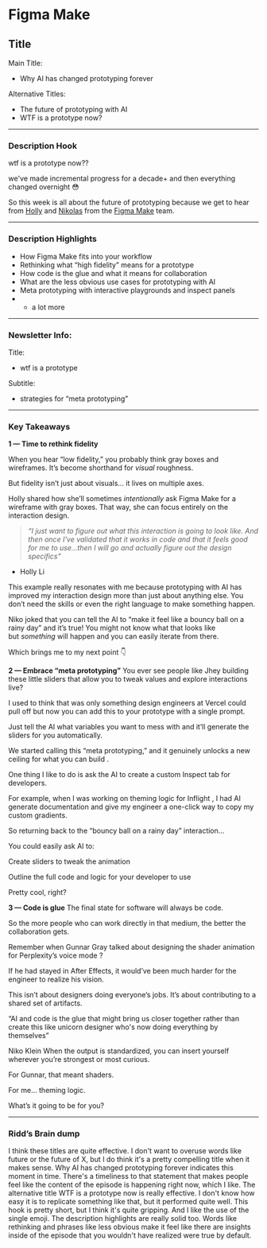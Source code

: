 # Figma Make

## Title

Main Title: 

- Why AI has changed prototyping forever

Alternative Titles:

- The future of prototyping with AI
- WTF is a prototype now?

---

### Description Hook

wtf is a prototype now??

we've made incremental progress for a decade+ and then everything changed overnight 😳

So this week is all about the future of prototyping because we get to hear from [Holly](https://www.linkedin.com/in/hollyli2018/?utm_source=dive-club.beehiiv.com&utm_medium=newsletter&utm_campaign=wtf-is-a-prototype&_bhlid=aed795b2f57c44ef0eb7024a55369b02f93a740f) and [Nikolas](https://x.com/nikolasklein?utm_source=dive-club.beehiiv.com&utm_medium=newsletter&utm_campaign=wtf-is-a-prototype&_bhlid=805d74d6a8246fde40c9ab1f408951078fb7cefa) from the [Figma Make](https://www.figma.com/make/?utm_source=dive-club.beehiiv.com&utm_medium=newsletter&utm_campaign=wtf-is-a-prototype&_bhlid=b4d7d0b540c68b625e0b358197c20749e77c4bea) team.

---

### Description Highlights

- How Figma Make fits into your workflow
- Rethinking what “high fidelity” means for a prototype
- How code is the glue and what it means for collaboration
- What are the less obvious use cases for prototyping with AI
- Meta prototyping with interactive playgrounds and inspect panels
- + a lot more

---

### Newsletter Info:

Title: 

- wtf is a prototype

Subtitle:

- strategies for “meta prototyping”

---

### Key Takeaways

**1 — Time to rethink fidelity**

When you hear “low fidelity,” you probably think gray boxes and wireframes. It’s become shorthand for *visual* roughness.

But fidelity isn’t just about visuals… it lives on multiple axes.

Holly shared how she’ll sometimes *intentionally* ask Figma Make for a wireframe with gray boxes. That way, she can focus entirely on the interaction design.

> *“I just want to figure out what this interaction is going to look like. And then once I've validated that it works in code and that it feels good for me to use…then I will go and actually figure out the design specifics”*
> 
- Holly Li

This example really resonates with me because prototyping with AI has improved my interaction design more than just about anything else. You don’t need the skills or even the right language to make something happen.

Niko joked that you can tell the AI to “make it feel like a bouncy ball on a rainy day” and it’s true! You might not know what that looks like but *something* will happen and you can easily iterate from there.

Which brings me to my next point 👇

**2 — Embrace “meta prototyping”**
You ever see people like Jhey building these little sliders that allow you to tweak values and explore interactions live?

I used to think that was only something design engineers at Vercel could pull off but now you can add this to your prototype with a single prompt.

Just tell the AI what variables you want to mess with and it’ll generate the sliders for you automatically.

We started calling this “meta prototyping,” and it genuinely unlocks a new ceiling for what you can build .

One thing I like to do is ask the AI to create a custom Inspect tab for developers.

For example, when I was working on theming logic for Inflight , I had AI generate documentation and give my engineer a one-click way to copy my custom gradients.

So returning back to the “bouncy ball on a rainy day” interaction…

You could easily ask AI to:

Create sliders to tweak the animation

Outline the full code and logic for your developer to use

Pretty cool, right?

**3 — Code is glue**
The final state for software will always be code.

So the more people who can work directly in that medium, the better the collaboration gets.

Remember when Gunnar Gray talked about designing the shader animation for Perplexity’s voice mode ?

If he had stayed in After Effects, it would’ve been much harder for the engineer to realize his vision.

This isn’t about designers doing everyone’s jobs. It’s about contributing to a shared set of artifacts.

“AI and code is the glue that might bring us closer together rather than create this like unicorn designer who's now doing everything by themselves”

Niko Klein
When the output is standardized, you can insert yourself wherever you’re strongest or most curious.

For Gunnar, that meant shaders.

For me… theming logic.

What’s it going to be for you?

---

### Ridd’s Brain dump

 I think these titles are quite effective. I don't want to overuse words like future or the future of X, but I do think it's a pretty compelling title when it makes sense. Why AI has changed prototyping forever indicates this moment in time. There's a timeliness to that statement that makes people feel like the content of the episode is happening right now, which I like. The alternative title WTF is a prototype now is really effective. I don't know how easy it is to replicate something like that, but it performed quite well.  This hook is pretty short, but I think it's quite gripping. And I like the use of the single emoji. The description highlights are really solid too. Words like rethinking and phrases like less obvious make it feel like there are insights inside of the episode that you wouldn't have realized were true by default.